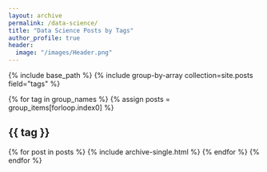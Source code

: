 ```yaml
---
layout: archive
permalink: /data-science/
title: "Data Science Posts by Tags"
author_profile: true
header:
  image: "/images/Header.png"
---
```


{% include base_path %}
{% include group-by-array collection=site.posts field="tags" %}

{% for tag in group_names %}
  {% assign posts = group_items[forloop.index0] %}
  <h2 id="{{ tag | slugify }}" class="archive__subtitle">{{ tag }} </h2>
  {% for post in posts %}
    {% include archive-single.html %}
  {% endfor %}
{% endfor %}
